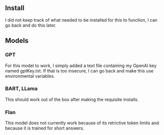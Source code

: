 ## Install

I did not keep track of what needed to be installed for this to function, I can go back and do this later.

## Models

### GPT

For this model to work, I simply added a text file containing my OpenAI key named gptKey.txt. If that is too insecure, I can go back and make this use environmental variables.

### BART, LLama

This should work out of the box after making the requisite installs.

### Flan

This model does not currently work because of its retrictive token limits and because it is trained for short answers.
